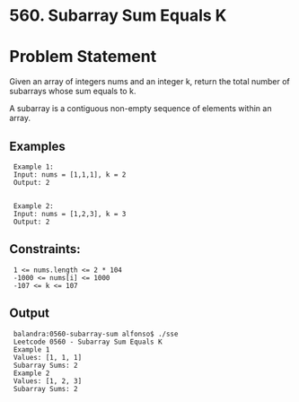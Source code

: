 # 560. Subarray Sum Equals K

# Problem Statement

Given an array of integers nums and an integer k, return the total number of subarrays whose sum equals to k.

A subarray is a contiguous non-empty sequence of elements within an array.

## Examples

     Example 1:
     Input: nums = [1,1,1], k = 2
     Output: 2


     Example 2:
     Input: nums = [1,2,3], k = 3
     Output: 2
 

## Constraints:

     1 <= nums.length <= 2 * 104
     -1000 <= nums[i] <= 1000
     -107 <= k <= 107

## Output

     balandra:0560-subarray-sum alfonso$ ./sse 
     Leetcode 0560 - Subarray Sum Equals K
     Example 1
     Values: [1, 1, 1]
     Subarray Sums: 2
     Example 2
     Values: [1, 2, 3]
     Subarray Sums: 2
